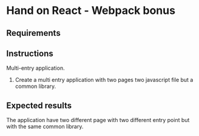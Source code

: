 # Hand on React - Webpack bonus

## Requirements

## Instructions
Multi-entry application.

1. Create a multi entry application with two pages two javascript file but a common library.

## Expected results
The application have two different page with two different entry point but with the same common library.